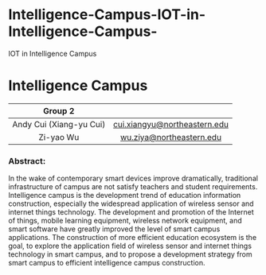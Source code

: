 # Intelligence-Campus-IOT-in-Intelligence-Campus-
IOT in Intelligence Campus


# Intelligence Campus
|         Group 2         |                              |
| :---------------------: | :--------------------------: |
| Andy Cui (Xiang-yu Cui) | cui.xiangyu@northeastern.edu |
| Zi-yao Wu          | wu.ziya@northeastern.edu |

### Abstract:

In the wake of contemporary smart devices improve dramatically, traditional infrastructure of campus are not satisfy teachers and student requirements.  Intelligence campus is the development trend of education information construction, especially the widespread application of wireless sensor and internet things technology. The development and promotion of the Internet of things, mobile learning equipment, wireless network equipment, and smart software have greatly improved the level of smart campus applications. The construction of  more efficient education ecosystem is the goal, to explore the application field of wireless sensor and internet things technology in smart campus, and to propose a development strategy from smart campus to efficient intelligence campus construction. 


